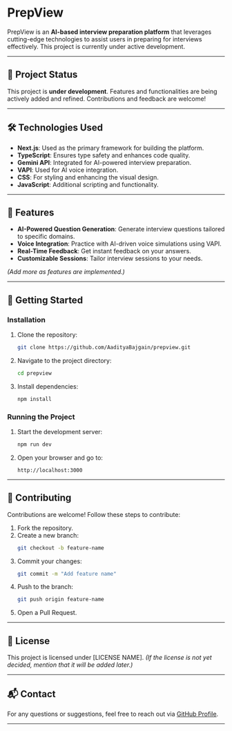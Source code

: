 

# PrepView

PrepView is an **AI-based interview preparation platform** that leverages cutting-edge technologies to assist users in preparing for interviews effectively. This project is currently under active development.

---

## 🚧 Project Status

This project is **under development**. Features and functionalities are being actively added and refined. Contributions and feedback are welcome!

---

## 🛠️ Technologies Used

- **Next.js**: Used as the primary framework for building the platform.
- **TypeScript**: Ensures type safety and enhances code quality.
- **Gemini API**: Integrated for AI-powered interview preparation.
- **VAPI**: Used for AI voice integration.
- **CSS**: For styling and enhancing the visual design.
- **JavaScript**: Additional scripting and functionality.

---

## 📖 Features

- **AI-Powered Question Generation**: Generate interview questions tailored to specific domains.
- **Voice Integration**: Practice with AI-driven voice simulations using VAPI.
- **Real-Time Feedback**: Get instant feedback on your answers.
- **Customizable Sessions**: Tailor interview sessions to your needs.
  
*(Add more as features are implemented.)*

---

## 🚀 Getting Started

### Installation

1. Clone the repository:
   ```bash
   git clone https://github.com/AadityaBajgain/prepview.git
   ```
2. Navigate to the project directory:
   ```bash
   cd prepview
   ```
3. Install dependencies:
   ```bash
   npm install
   ```

### Running the Project

1. Start the development server:
   ```bash
   npm run dev
   ```
2. Open your browser and go to:
   ```
   http://localhost:3000
   ```

---

## 🤝 Contributing

Contributions are welcome! Follow these steps to contribute:

1. Fork the repository.
2. Create a new branch:
   ```bash
   git checkout -b feature-name
   ```
3. Commit your changes:
   ```bash
   git commit -m "Add feature name"
   ```
4. Push to the branch:
   ```bash
   git push origin feature-name
   ```
5. Open a Pull Request.

---

## 📜 License

This project is licensed under [LICENSE NAME]. *(If the license is not yet decided, mention that it will be added later.)*

---

## 📬 Contact

For any questions or suggestions, feel free to reach out via [GitHub Profile](https://github.com/AadityaBajgain).

---
